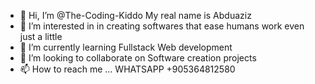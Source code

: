 - 👋 Hi, I’m @The-Coding-Kiddo My real name is Abduaziz 
- 👀 I’m interested in  in creating softwares that ease humans work even just a little
- 🌱 I’m currently learning Fullstack Web development 
- 💞️ I’m looking to collaborate on Software creation projects
- 📫 How to reach me ...  WHATSAPP +905364812580
